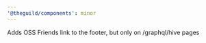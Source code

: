```yaml
---
'@theguild/components': minor
---
```


Adds OSS Friends link to the footer, but only on /graphql/hive pages
